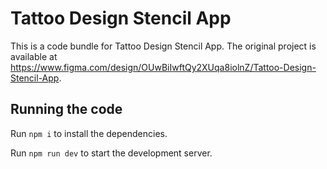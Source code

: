 
  # Tattoo Design Stencil App

  This is a code bundle for Tattoo Design Stencil App. The original project is available at https://www.figma.com/design/OUwBiIwftQy2XUqa8iolnZ/Tattoo-Design-Stencil-App.

  ## Running the code

  Run `npm i` to install the dependencies.

  Run `npm run dev` to start the development server.
  